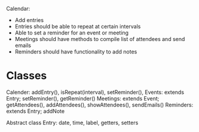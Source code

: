 Calendar:
- Add entries
- Entries should be able to repeat at certain intervals
- Able to set a reminder for an event or meeting
- Meetings should have methods to compile list of attendees and send emails
- Reminders should have functionality to add notes

# Classes
Calender: addEntry(), isRepeat(interval), setReminder(), 
Events: extends Entry; setReminder(), getReminder()
Meetings: extends Event; getAttendees(), addAttendees(), showAttendees(), sendEmails()
Reminders: extends Entry; addNote

Abstract class Entry: date, time, label, getters, setters


